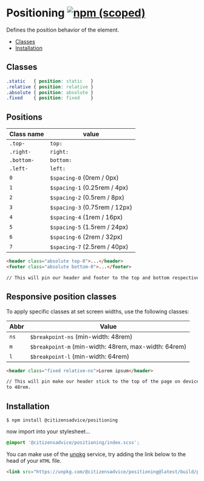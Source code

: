 # Positioning [![npm (scoped)](https://img.shields.io/npm/v/@citizensadvice/positioning.svg)](https://www.npmjs.com/package/@citizensadvice/positioning)

Defines the position behavior of the element.

- [Classes](#classes)
- [Installation](#installation)

## Classes

```CSS
.static   { position: static   }
.relative { position: relative }
.absolute { position: absolute }
.fixed    { position: fixed    }
```

## Positions

| Class name | value                         |
| ---------- | ----------------------------- |
| `.top-`    | `top:`                        |
| `.right-`  | `right:`                      |
| `.bottom-` | `bottom:`                     |
| `.left-`   | `left:`                       |
| `0`        | `$spacing-0` (0rem / 0px)     |
| `1`        | `$spacing-1` (0.25rem / 4px)  |
| `2`        | `$spacing-2` (0.5rem / 8px)   |
| `3`        | `$spacing-3` (0.75rem / 12px) |
| `4`        | `$spacing-4` (1rem / 16px)    |
| `5`        | `$spacing-5` (1.5rem / 24px)  |
| `6`        | `$spacing-6` (2rem / 32px)    |
| `7`        | `$spacing-7` (2.5rem / 40px)  |

```html
<header class="absolute top-0">...</header>
<footer class="absolute bottom-0">...</footer>

// This will pin our header and footer to the top and bottom respectively, of the window.
```

## Responsive position classes

To apply specific classes at set screen widths, use the following classes:

| Abbr | Value                                                |
| ---- | ---------------------------------------------------- |
| `ns` | `$breakpoint-ns` (min-width: 48rem)                  |
| `m`  | `$breakpoint-m` (min-width: 48rem, max-width: 64rem) |
| `l`  | `$breakpoint-l` (min-width: 64rem)                   |

```html
<header class="fixed relative-ns">Lorem ipsum</header>

// This will pin make our header stick to the top of the page on devices with a screen width of up
to 48rem.
```

## Installation

```shell
$ npm install @citizensadvice/positioning
```

now import into your stylesheet...

```scss
@import '@citizensadvice/positioning/index.scss';
```

You can make use of the [unpkg](https://unpkg.com) service, try adding the link below to the head of your `HTML` file.

```html
<link src="https://unpkg.com/@citizensadvice/positioning@latest/build/positioning.css" />
```
